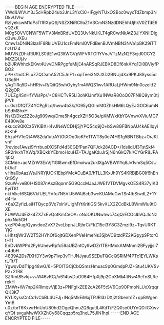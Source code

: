 -----BEGIN AGE ENCRYPTED FILE-----
YWdlLWVuY3J5cHRpb24ub3JnL3YxCi0+IFgyNTUxOSBoc0wycTdZbmp3NDkvUVIw
RzIyekcwM1dPaTI1RXpQSjNSZXNiRC9aZ1V3CmN3NzdDNEhhUjhkV0ZTdE9vQ2xK
M0g5OVVCNWF5WTV3MnBRdUVEQ3UvNkUKLT4gRCwtNkAtZ3JlYXNlIDIgd3wuJXEu
Cmw1aDNiN3lza1F6RklUVEU1czFmNmlOVFdBenBJVmNBN3NVa1pBK29iTThzU1Z4
MUVNZDhkRlUKLS0tIE1wQ3ltWGVpWFVRTGRYVnJVTzMzN2F3cjd0OGY2MXZQUjJv
b2lJRWhhckEKwt4UvvDNRPgpfeMijE4nARSqRJEBXD8Df6nkXYq1Dl0BViyfPBO2
aPHk1ndCFLuZZQCsmA52C5JnF1+xqiTeei3N2JXD2BNUjdXx9PKJ8Syss5dU3q5H
yAgTIRq5D+hHRtv+R/QitQ5whOyhy1m4WQS1wv1ARUaLjHWm9Nn0ozeitf2Q2gOR
7ULZg/ISnHfYWsPp//+C8HCTvR5Ll3ohKlJmfXu1NWaR8OoQ07FN8Q9ym0tjjPVh
u+0szDfQTZ4YCPgRLq/hww4b3k//O95yQGImMGZhsHM6LQyEJGOC6umNbSdM8hxH
Ns/Z/DkzZZ2oJg909wq/Dme5h4gczXZH5O3e/pXMWxKbYGVnwvXViuMC7E480w8e
ekucc9QKCz5YKlBXH4vJNeWCDHj5jYPQ54q9jO+bSw8GFBNpAU4kAEIlqyiiQKhF
EhzuHV1cQt4W82da1utrAYtOtXOq0ioKFeTfWT8y0e74HS1g5BNTBbz+OrJKlvnf
7revjoe1Awzi9YrrbuolXCSFd4d30GEfPan7QFJck28ACD+/1dsIidUI3TstSkf4
SR2rivxhTXWq/XBQkkYEbmoHcuHZ+TAJgaKduJrSjN6nGkQ7kI/CYGrR8JPA1j0Q
3CMde+acMZrW3ExVjf1Gl8wnxEfDmxiwu2uklXgAVBWi1Yq6Jv1vmSq5CsUbU/aT
vHha0bAazWsJNRYjUCK1EbpYMcACuBA0/hTLL3KxJh9YS4KRBjBGOlf6hEhGtG5y
9zuW+veB0I+IS087nAszBqorm5G9QccMJaJJWE1VTDVMgvkOES4R37ylK3EyiT8f
nkfhlkcf6SQ6VkfUELYVfo7N5VIJ5WAt6cb3wcKUAMuGwTSr4lbSiwdL2+1Yd4Hv
+6aXZyfizLeiHTQycp6Vq7xlnVUigMYtKritlGSl5kvXLX2ZCdBkLBWmWlu9tCXE
FUWWJ4Ei2k4ZXZxEvQotKmCeOA+oNdOKUNwhwc74qQrECOclbVQJIoNzphxNo5GH
yxzP04ug/QyavdeeZvX72veLbpnJLRjhrC/FkZ15el3Y8C3Zmzi9z+TqvURKTYjG
uHhstjWr3W2T52HYhOf6ojtGDXenPVeHmeNs3SjbVC9tzdPZ2KGpyp9PtorOtH11
EnDvbWPPd2FyhUnewRpfc59aUBZntCy9wDZr1TBHMokAMMnmi2BFyyjjsI7o4dbH
4839A2Ds7lXHDY3w9p71vp3vTHJNJyau9SEDuTQCcQSRIMf4PTc1EYLWKstUTt/T
YgwqvDdT1pg48wG/6+5POITGCjCbQSmzHmuac9p0GmdpPJZ+Stu4UKVSvPz+21R8
SZRmt85vkj+v+W46vKC//x614twDuO064HfpXj9p2CbXMk4ltNw49eTnSLRerxkH
ZMWr+W/7np2KRlmqvVjE3z+PNFgIkZEE2cA26F5tSV9Cp9OPmoNLUxXrqqrQK3K7
KYLXyssCnCo1vCbBL4UFJj+lNq5MkEiMxjTPJRI3zDXj2tGbenh1Z+qpBWgenYmB
u0z/brT6KxwrHnUoU80hd2OgeQhnuZQ8gutlL4KdT/FZQ0se0UYnQDiIGXwvqYQf
svguMwWXXZhCy68Cqqzp5rq3heL75JlN1hpl
-----END AGE ENCRYPTED FILE-----
